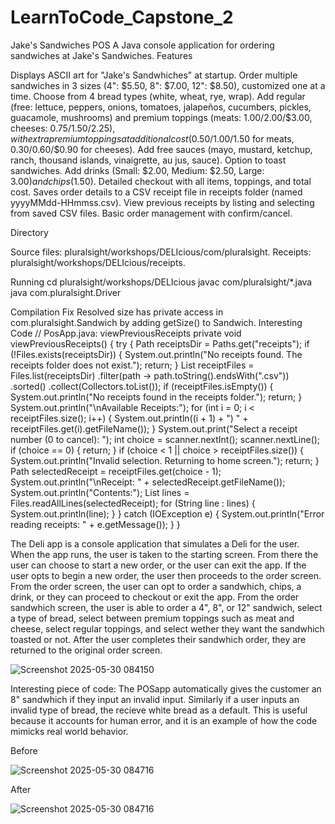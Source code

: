 # LearnToCode_Capstone_2
Jake's Sandwiches POS
   A Java console application for ordering sandwiches at Jake's Sandwiches.
Features

Displays ASCII art for "Jake's Sandwhiches" at startup.
Order multiple sandwiches in 3 sizes (4": $5.50, 8": $7.00, 12": $8.50), customized one at a time.
Choose from 4 bread types (white, wheat, rye, wrap).
Add regular (free: lettuce, peppers, onions, tomatoes, jalapeños, cucumbers, pickles, guacamole, mushrooms) and premium toppings (meats: $1.00/$2.00/$3.00, cheeses: $0.75/$1.50/$2.25), with extra premium toppings at additional cost ($0.50/$1.00/$1.50 for meats, $0.30/$0.60/$0.90 for cheeses).
Add free sauces (mayo, mustard, ketchup, ranch, thousand islands, vinaigrette, au jus, sauce).
Option to toast sandwiches.
Add drinks (Small: $2.00, Medium: $2.50, Large: $3.00) and chips ($1.50).
Detailed checkout with all items, toppings, and total cost.
Saves order details to a CSV receipt file in receipts folder (named yyyyMMdd-HHmmss.csv).
View previous receipts by listing and selecting from saved CSV files.
Basic order management with confirm/cancel.

Directory

Source files: pluralsight/workshops/DELIcious/com/pluralsight.
Receipts: pluralsight/workshops/DELIcious/receipts.

Running
cd pluralsight/workshops/DELIcious
javac com/pluralsight/*.java
java com.pluralsight.Driver

Compilation Fix
   Resolved size has private access in com.pluralsight.Sandwich by adding getSize() to Sandwich.
Interesting Code
// PosApp.java: viewPreviousReceipts
private void viewPreviousReceipts() {
    try {
        Path receiptsDir = Paths.get("receipts");
        if (!Files.exists(receiptsDir)) {
            System.out.println("No receipts found. The receipts folder does not exist.");
            return;
        }
        List<Path> receiptFiles = Files.list(receiptsDir)
            .filter(path -> path.toString().endsWith(".csv"))
            .sorted()
            .collect(Collectors.toList());
        if (receiptFiles.isEmpty()) {
            System.out.println("No receipts found in the receipts folder.");
            return;
        }
        System.out.println("\nAvailable Receipts:");
        for (int i = 0; i < receiptFiles.size(); i++) {
            System.out.println((i + 1) + ") " + receiptFiles.get(i).getFileName());
        }
        System.out.print("Select a receipt number (0 to cancel): ");
        int choice = scanner.nextInt();
        scanner.nextLine();
        if (choice == 0) {
            return;
        }
        if (choice < 1 || choice > receiptFiles.size()) {
            System.out.println("Invalid selection. Returning to home screen.");
            return;
        }
        Path selectedReceipt = receiptFiles.get(choice - 1);
        System.out.println("\nReceipt: " + selectedReceipt.getFileName());
        System.out.println("Contents:");
        List<String> lines = Files.readAllLines(selectedReceipt);
        for (String line : lines) {
            System.out.println(line);
        }
    } catch (IOException e) {
        System.out.println("Error reading receipts: " + e.getMessage());
    }
}







The Deli app is a console application that simulates a Deli for the user. When the app runs, the user is taken to the starting screen. From there the user can choose to start a new order, or the user can exit the app. If the user opts to begin a new order, the user then proceeds to the order screen.
From the order screen, the user can opt to order a sandwhich, chips, a drink, or they can proceed to checkout or exit the app. 
From the order sandwhich screen, the user is able to order a 4", 8", or 12" sandwich, select a type of bread, select between premium toppings such as meat and cheese, select regular toppings, and select wether they want the sandwhich toasted or not. After the user completes their sandwhich order, they are returned to the original order screen.



![Screenshot 2025-05-30 084150](https://github.com/user-attachments/assets/5d4bb976-6324-4405-ad6f-aaadc9f3916e)


Interesting piece of code: The POSapp automatically gives the customer an 8" sandwhich if they input an invalid input. Similarly if a user inputs an invalid type of bread, the recieve white bread as a default. This is useful because it accounts for human error, and it is an example of how the code mimicks real world behavior. 

Before

![Screenshot 2025-05-30 084716](https://github.com/user-attachments/assets/edb4d551-8a68-480e-b128-feb59bbb4e5d)

After

![Screenshot 2025-05-30 084716](https://github.com/user-attachments/assets/39f27ecc-c2bc-4561-b8be-1d97e1f2cde4)

